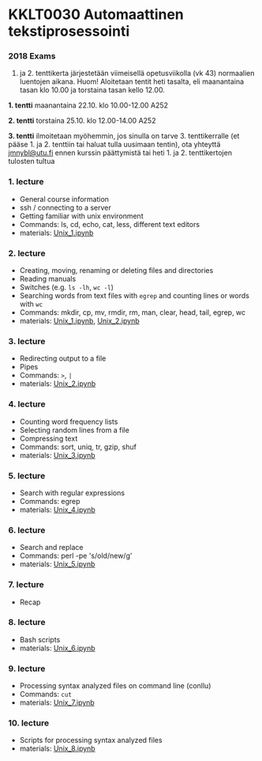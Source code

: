 # KKLT0030 Automaattinen tekstiprosessointi

### 2018 Exams
1. ja 2. tenttikerta järjestetään viimeisellä opetusviikolla (vk 43) normaalien luentojen aikana. Huom! Aloitetaan tentit heti tasalta, eli maanantaina tasan klo 10.00 ja torstaina tasan kello 12.00.

**1. tentti** maanantaina 22.10. klo 10.00-12.00 A252

**2. tentti** torstaina 25.10. klo 12.00-14.00 A252

**3. tentti** ilmoitetaan myöhemmin, jos sinulla on tarve 3. tenttikerralle (et pääse 1. ja 2. tenttiin tai haluat tulla uusimaan tentin), ota yhteyttä jmnybl@utu.fi ennen kurssin päättymistä tai heti 1. ja 2. tenttikertojen tulosten tultua

### 1. lecture
* General course information
* ssh / connecting to a server
* Getting familiar with unix environment
* Commands: ls, cd, echo, cat, less, different text editors
* materials: [Unix_1.ipynb](Unix_1.ipynb)

### 2. lecture
* Creating, moving, renaming or deleting files and directories
* Reading manuals
* Switches (e.g. `ls -lh`, `wc -l`)
* Searching words from text files with `egrep` and counting lines or words with `wc`
* Commands: mkdir, cp, mv, rmdir, rm, man, clear, head, tail, egrep, wc
* materials: [Unix_1.ipynb](Unix_1.ipynb), [Unix_2.ipynb](Unix_2.ipynb)

### 3. lecture
* Redirecting output to a file
* Pipes
* Commands: `>`, `|`
* materials: [Unix_2.ipynb](Unix_2.ipynb)

### 4. lecture
* Counting word frequency lists
* Selecting random lines from a file
* Compressing text
* Commands: sort, uniq, tr, gzip, shuf
* materials: [Unix_3.ipynb](Unix_3.ipynb)

### 5. lecture
* Search with regular expressions
* Commands: egrep
* materials: [Unix_4.ipynb](Unix_4.ipynb)

### 6. lecture
* Search and replace
* Commands: perl -pe 's/old/new/g'
* materials: [Unix_5.ipynb](Unix_5.ipynb)

### 7. lecture
* Recap

### 8. lecture
* Bash scripts
* materials: [Unix_6.ipynb](Unix_6.ipynb)

### 9. lecture
* Processing syntax analyzed files on command line (conllu)
* Commands: `cut`
* materials: [Unix_7.ipynb](Unix_7.ipynb)

### 10. lecture
* Scripts for processing syntax analyzed files
* materials: [Unix_8.ipynb](Unix_8.ipynb)
